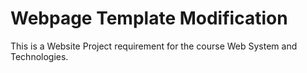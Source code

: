 # Webpage Template Modification

This is a Website Project requirement for the course Web System and Technologies.
